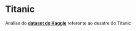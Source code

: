# Titanic
Análise do **[dataset do Kaggle](https://www.kaggle.com/competitions/titanic)** referente ao desatre do Titanic
